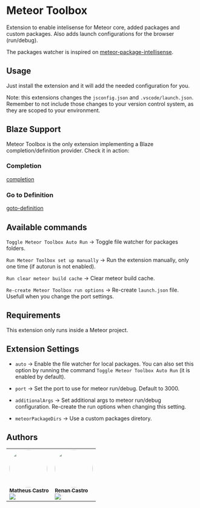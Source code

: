 # Meteor Toolbox

Extension to enable intelisense for Meteor core, added packages and custom packages. Also adds launch configurations for the browser (run/debug).

The packages watcher is inspired on [meteor-package-intellisense](https://github.com/mattblackdev/meteor-package-intellisense).

## Usage

Just install the extension and it will add the needed configuration for you.

Note: this extensions changes the `jsconfig.json` and `.vscode/launch.json`. Remember to not include those changes to your version control system, as they are scoped to your environment.

## Blaze Support

Meteor Toolbox is the only extension implementing a Blaze completion/definition provider. Check it in action:

### Completion

[completion](/images/completion.gif)

### Go to Definition

[goto-definition](/images/gotodefinition.gif.gif)

## Available commands

`Toggle Meteor Toolbox Auto Run` -> Toggle file watcher for packages folders.

`Run Meteor Toolbox set up manually` -> Run the extension manually, only one time (if autorun is not enabled).

`Run clear meteor build cache` -> Clear meteor build cache.

`Re-create Meteor Toolbox run options` -> Re-create `launch.json` file. Usefull when you change the port settings.

## Requirements

This extension only runs inside a Meteor project.

## Extension Settings

-   `auto` -> Enable the file watcher for local packages. You can also set this option by running the command `Toggle Meteor Toolbox Auto Run` (it is enabled by default).

-   `port` -> Set the port to use for meteor run/debug. Default to 3000.

-   `additionalArgs` -> Set additional args to meteor run/debug configuration. Re-create the run options when changing this setting.

-   `meteorPackageDirs` -> Use a custom packages diretory.

## Authors

<div>
  <table>
  <tr>
    <td valign="top">
      <a href="https://github.com/matheusccastroo/">
 <img style="border-radius: 50%;" src="https://avatars.githubusercontent.com/u/48069682?v=4" width="100px;" alt=""/>
 <br />
 <sub><b>Matheus Castro</b></sub></a> 
     <br />
    <a href="https://github.com/matheusccastroo" title="Github"><img src="https://img.shields.io/badge/GitHub-100000?style=for-the-badge&logo=github&logoColor=white"/></a>
    </td>
    <td valign="top">
      <a href="https://github.com/renanccastro/">
 <img style="border-radius: 50%;" src="https://avatars.githubusercontent.com/u/3637255?v=4" width="100px;" alt=""/>
 <br />
 <sub><b>Renan Castro</b></sub></a>
    <br />
    <a href="https://github.com/renanccastro" title="Github"><img src="https://img.shields.io/badge/GitHub-100000?style=for-the-badge&logo=github&logoColor=white"/></a>
    </td>
  </tr>
</table>

</div>
